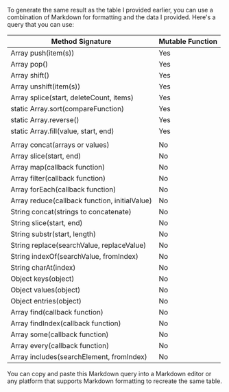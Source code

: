 To generate the same result as the table I provided earlier, you can use a combination of Markdown for formatting and the data I provided. Here's a query that you can use:




| Method Signature                                | Mutable Function |
|-------------------------------------------------|------------------|
| Array push(item(s))                            | Yes              |
| Array pop()                                    | Yes              |
| Array shift()                                  | Yes              |
| Array unshift(item(s))                         | Yes              |
| Array splice(start, deleteCount, items)        | Yes              |
| static Array.sort(compareFunction)              | Yes              |
| static Array.reverse()                         | Yes              |
| static Array.fill(value, start, end)           | Yes              |
|||
| Array concat(arrays or values)                 | No               |
| Array slice(start, end)                        | No               |
| Array map(callback function)                   | No               |
| Array filter(callback function)                | No               |
| Array forEach(callback function)               | No               |
| Array reduce(callback function, initialValue)  | No               |
| String concat(strings to concatenate)          | No               |
| String slice(start, end)                       | No               |
| String substr(start, length)                   | No               |
| String replace(searchValue, replaceValue)       | No               |
| String indexOf(searchValue, fromIndex)         | No               |
| String charAt(index)                           | No               |
| Object keys(object)                            | No               |
| Object values(object)                          | No               |
| Object entries(object)                         | No               |
| Array find(callback function)                  | No               |
| Array findIndex(callback function)             | No               |
| Array some(callback function)                  | No               |
| Array every(callback function)                 | No               |
| Array includes(searchElement, fromIndex)       | No               |





You can copy and paste this Markdown query into a Markdown editor or any platform that supports Markdown formatting to recreate the same table.
